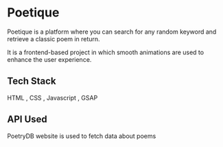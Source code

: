 
# Poetique

Poetique is a platform where you can search for any random keyword and retrieve a classic poem in return.

It is a frontend-based project in which smooth animations are used to enhance the user experience.



## Tech Stack

HTML , CSS , Javascript , GSAP
## API Used

PoetryDB website is used to fetch data about poems
